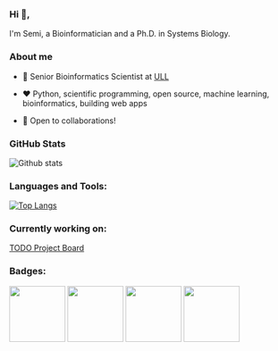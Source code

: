 
### Hi 👋, 

I'm Semi, a Bioinformatician and a Ph.D. in Systems Biology.

### About me

- 💼 Senior Bioinformatics Scientist at [ULL](https://portalciencia.ull.es/investigadores/118137/detalle)

- ❤️ Python, scientific programming, open source, machine learning, bioinformatics, building web apps

- 💬 Open to collaborations!

### GitHub Stats

![Github stats](https://github-readme-stats.vercel.app/api?username=Robaina&theme=transparent&hide_title=true&show_icons=true&include_all_commits=true&count_private=true)

### Languages and Tools:

[![Top Langs](https://github-readme-stats.vercel.app/api/top-langs/?username=Robaina&layout=compact&exclude_repo=Robaina.github.io,modeloEEI,mercaTenerife,crucerosTenerife,SimonGame,functionPlotter,mobiusArt,jsCalendar,Sudoku,VenusPentagram,SeaLevel,SquareSpiral,geoLocation,Octonions,cayley-dickson-calculator,BasinOfAttraction,microbiologia-webpages,googleTrends,Octonions,Magic-N-gon,OblateSpheroidal,AyumuGame,concentrationOrders,PlosComp2017,RegrEx,PCP2016&hide=html,jupyter%20%notebook&langs_count=10&hide_progress=false&hide_title=true&theme=transparent)](https://github.com/anuraghazra/github-readme-stats)

### Currently working on:

[TODO Project Board](https://github.com/users/Robaina/projects/2/views/4)

### Badges:

<a href="https://www.credly.com/badges/0c11e1bf-f9e9-485a-b32a-5d1edf34abba/public_url" target="_blank"><img src="https://user-images.githubusercontent.com/21340147/194550943-3f0a9a64-38bc-43c6-8461-bdd90d497b99.png" style="width:100px;"></a>
<a href="https://www.credly.com/badges/d7deb51f-7e5f-422f-8b4e-1bfd08b02b11/public_url" target="_blank"><img src="https://user-images.githubusercontent.com/21340147/188001680-c1fc28cc-3381-447c-b6a9-d2cbf900ff34.png" style="width:100px;"></a>
<a href="https://www.credly.com/badges/243d313b-27af-47b6-aea0-ebdc252a1a57/public_url" target="_blank"><img src="https://user-images.githubusercontent.com/21340147/188000993-32a59174-ca8d-4750-b3a2-9c6b8e913eca.png" style="width:100px;"></a>
<a href="https://www.credly.com/badges/ef9a9f43-1e6c-4d8e-807b-315b6d2be129/public_url" target="_blank"><img src="https://user-images.githubusercontent.com/21340147/198262072-1ea83474-635b-4cad-854f-7644d25f96f7.png" style="width:100px;"></a>
